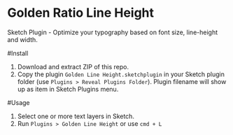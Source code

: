 # Golden Ratio Line Height
Sketch Plugin - Optimize your typography based on font size, line-height and width.

#Install
1. Download and extract ZIP of this repo.
2. Copy the plugin ``Golden Line Height.sketchplugin`` in your Sketch plugin folder (use ``Plugins > Reveal Plugins Folder``).
Plugin filename will show up as item in Sketch Plugins menu.
  
#Usage
1. Select one or more text layers in Sketch. 
2. Run ``Plugins > Golden Line Height`` or use ``cmd + L``

